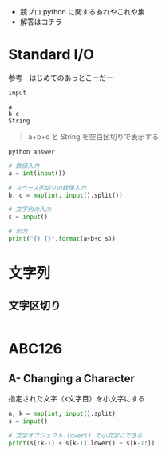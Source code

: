 + 競プロ python に関するあれやこれや集
+ 解答はコチラ

# Standard I/O

参考　はじめてのあっとこーだー


`input`
```
a
b c
String
```

> a+b+c と String を空白区切りで表示する

`python answer`
``` answer.py
# 数値入力
a = int(input())

# スペース区切りの数値入力
b, c = map(int, input().split())

# 文字列の入力
s = input()

# 出力
print("{} {}".format(a+b+c s))
```

# 文字列
## 文字区切り
```

```

# ABC126
## A- Changing a Character
指定された文字（k文字目）を小文字にする
```ABC126A.py
n, k = map(int, input().split)
s = input()

# 文字オブジェクト.lower() で小文字にできる
print(s[:k-1] + s[k-1].lower() + s[k-1:])
```

